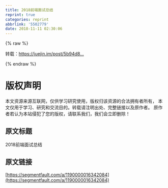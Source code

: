 ```yaml
---
title: 2018前端面试总结
reprint: true
categories: reprint
abbrlink: '5502779'
date: 2018-11-11 02:30:06
---
```


{% raw %}
<p>&#x8F6C;&#x8F7D;&#xFF1A;<a href="https://juejin.im/post/5b94d8965188255c5a0cdc02" rel="nofollow noreferrer" target="_blank">https://juejin.im/post/5b94d8...</a></p>
{% endraw %}

# 版权声明
本文资源来源互联网，仅供学习研究使用，版权归该资源的合法拥有者所有，
本文仅用于学习、研究和交流目的。转载请注明出处、完整链接以及原作者。
原作者若认为本站侵犯了您的版权，请联系我们，我们会立即删除！

## 原文标题
2018前端面试总结

## 原文链接
[https://segmentfault.com/a/1190000016342084](https://segmentfault.com/a/1190000016342084)

